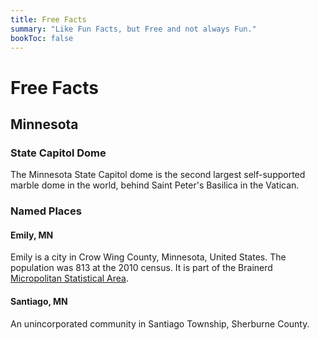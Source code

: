```yaml
---
title: Free Facts
summary: "Like Fun Facts, but Free and not always Fun."
bookToc: false
---
```


# Free Facts

## Minnesota

### State Capitol Dome
The Minnesota State Capitol dome is the second largest self-supported marble dome in the world, behind Saint Peter's Basilica in the Vatican.

### Named Places

#### Emily, MN
Emily is a city in Crow Wing County, Minnesota, United States. The population was 813 at the 2010 census. It is part of the Brainerd [Micropolitan Statistical Area](/docs/notes/micropolitan-statistical-area/).

#### Santiago, MN
An unincorporated community in Santiago Township, Sherburne County.